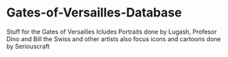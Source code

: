 # Gates-of-Versailles-Database
Stuff for the Gates of Versailles Icludes Portraits done by Lugash, Profesor Dino and Bill the Swiss and other artists also focus icons and cartoons done by Seriouscraft
